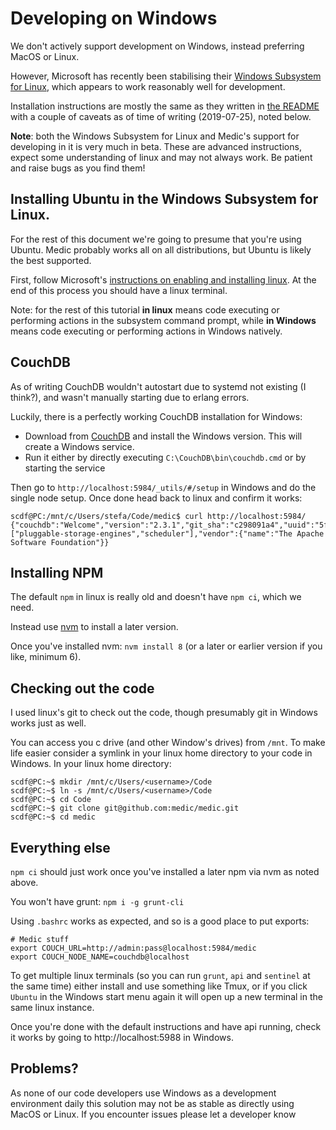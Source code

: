 # Developing on Windows

We don't actively support development on Windows, instead preferring MacOS or Linux.

However, Microsoft has recently been stabilising their [Windows Subsystem for Linux](https://docs.microsoft.com/en-us/windows/wsl/about), which appears to work reasonably well for development.

Installation instructions are mostly the same as they written in [the README](https://github.com/medic/medic/blob/master/README.md) with a couple of caveats as of time of writing (2019-07-25), noted below.

**Note**: both the Windows Subsystem for Linux and Medic's support for developing in it is very much in beta. These are advanced instructions, expect some understanding of linux and may not always work. Be patient and raise bugs as you find them!

## Installing Ubuntu in the Windows Subsystem for Linux.

For the rest of this document we're going to presume that you're using Ubuntu. Medic probably works all on all distributions, but Ubuntu is likely the best supported.

First, follow Microsoft's [instructions on enabling and installing linux](https://docs.microsoft.com/en-us/windows/wsl/install-win10). At the end of this process you should have a linux terminal.

Note: for the rest of this tutorial **in linux** means code executing or performing actions in the subsystem command prompt, while **in Windows** means code executing or performing actions in Windows natively.

## CouchDB

As of writing CouchDB wouldn't autostart due to systemd not existing (I think?), and wasn't manually starting due to erlang errors.

Luckily, there is a perfectly working CouchDB installation for Windows:
 - Download from [CouchDB](https://couchdb.apache.org/#download) and install the Windows version. This will create a Windows service.
 - Run it either by directly executing `C:\CouchDB\bin\couchdb.cmd` or by starting the service

Then go to `http://localhost:5984/_utils/#/setup` in Windows and do the single node setup. Once done head back to linux and confirm it works:

```
scdf@PC:/mnt/c/Users/stefa/Code/medic$ curl http://localhost:5984/
{"couchdb":"Welcome","version":"2.3.1","git_sha":"c298091a4","uuid":"5f60350abaaa11c0131a5630e83ae979","features":["pluggable-storage-engines","scheduler"],"vendor":{"name":"The Apache Software Foundation"}}
```

## Installing NPM

The default `npm` in linux is really old and doesn't have `npm ci`, which we need.

Instead use [nvm](https://github.com/nvm-sh/nvm) to install a later version.

Once you've installed nvm: `nvm install 8` (or a later or earlier version if you like, minimum 6).

## Checking out the code

I used linux's git to check out the code, though presumably git in Windows works just as well.

You can access you c drive (and other Window's drives) from `/mnt`. To make life easier consider a symlink in your linux home directory to your code in Windows. In your linux home directory:

```
scdf@PC:~$ mkdir /mnt/c/Users/<username>/Code
scdf@PC:~$ ln -s /mnt/c/Users/<username>/Code
scdf@PC:~$ cd Code
scdf@PC:~$ git clone git@github.com:medic/medic.git
scdf@PC:~$ cd medic
```

## Everything else

`npm ci` should just work once you've installed a later npm via nvm as noted above.

You won't have grunt: `npm i -g grunt-cli`

Using `.bashrc` works as expected, and so is a good place to put exports:

```
# Medic stuff
export COUCH_URL=http://admin:pass@localhost:5984/medic
export COUCH_NODE_NAME=couchdb@localhost
```

To get multiple linux terminals (so you can run `grunt`, `api` and `sentinel` at the same time) either install and use something like Tmux, or if you click `Ubuntu` in the Windows start menu again it will open up a new terminal in the same linux instance.

Once you're done with the default instructions and have api running, check it works by going to http://localhost:5988 in Windows.

## Problems?

As none of our code developers use Windows as a development environment daily this solution may not be as stable as directly using MacOS or Linux. If you encounter issues please let a developer know
